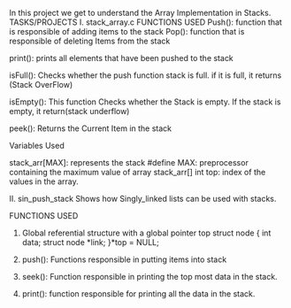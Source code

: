 In this project we get to understand the Array Implementation in Stacks.
TASKS/PROJECTS
I. stack_array.c
FUNCTIONS USED
Push(): function that is responsible of adding items to the stack
Pop(): function that is responsible of deleting Items from the stack

print(): prints all elements that have been pushed to the stack

isFull(): Checks whether the push function stack is full.
	  if it is full, it returns (Stack OverFlow)

isEmpty(): This function Checks whether the Stack is empty.
	   If the stack is empty, it return(stack underflow)

peek(): Returns the Current Item in the stack


Variables Used

stack_arr[MAX]: represents the stack
#define MAX: preprocessor containing the maximum value of array stack_arr[]
int top: index of the values in the array.

II. sin_push_stack
Shows how Singly_linked lists can be used with stacks.

FUNCTIONS USED
1. Global referential structure with a global pointer top
struct node
{
	int data;
	struct node *link;
}*top = NULL;

2. push(): Functions responsible in putting items into stack

3. seek(): Function responsible in printing the top most data 
	   in the stack.

4. print(): function responsible for printing all the data in the
	    stack.
